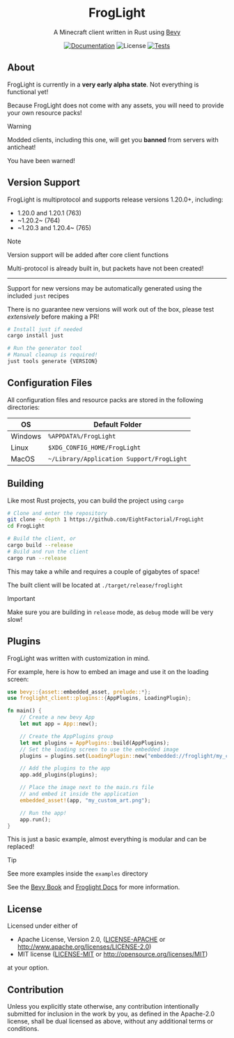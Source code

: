 <h1 align="center">FrogLight</h1>
<p align="center">A Minecraft client written in Rust using <a href="https://bevyengine.org/">Bevy</a></p>

<p align="center">
  <a href="https://github.com/EightFactorial/FrogLight"><img alt="Documentation" src="https://img.shields.io/badge/docs-main-green.svg"></a>  
  <img alt="License" src="https://img.shields.io/badge/license-MIT/Apache--2.0---?color=blue">
  <a href="https://github.com/EightFactorial/FrogLight/actions"><img alt="Tests" src="https://github.com/EightFactorial/FrogLight/actions/workflows/testing.yml/badge.svg"></a>
</p>

## About

FrogLight is currently in a **very early alpha state**. Not everything is functional yet!

Because FrogLight does not come with any assets, you will need to provide your own resource packs!



> [!Warning]
> Modded clients, including this one, will get you **banned** from servers with anticheat!
> 
> You have been warned!

## Version Support

FrogLight is multiprotocol and supports release versions 1.20.0+, including:
- 1.20.0 and 1.20.1 (763)
- ~1.20.2~ (764)
- ~1.20.3 and 1.20.4~ (765)

> [!Note]
> Version support will be added after core client functions
> 
> Multi-protocol is already built in, but packets have not been created!

---

Support for new versions may be automatically generated using the included `just` recipes

There is no guarantee new versions will work out of the box, please test *extensively* before making a PR!

```sh
# Install just if needed
cargo install just

# Run the generator tool
# Manual cleanup is required!
just tools generate {VERSION}
```

## Configuration Files

All configuration files and resource packs are stored in the following directories:

| OS      | Default Folder                            |
| ------- | ----------------------------------------- |
| Windows | `%APPDATA%/FrogLight`                     |
| Linux   | `$XDG_CONFIG_HOME/FrogLight`              |
| MacOS   | `~/Library/Application Support/FrogLight` |

## Building

Like most Rust projects, you can build the project using `cargo`

```sh
# Clone and enter the repository
git clone --depth 1 https://github.com/EightFactorial/FrogLight
cd FrogLight

# Build the client, or
cargo build --release
# Build and run the client
cargo run --release
```

This may take a while and requires a couple of gigabytes of space!

The built client will be located at `./target/release/froglight`

> [!Important]
> Make sure you are building in `release` mode, as `debug` mode will be very slow!

## Plugins

FrogLight was written with customization in mind.

For example, here is how to embed an image and use it on the loading screen:

```rust
use bevy::{asset::embedded_asset, prelude::*};
use froglight_client::plugins::{AppPlugins, LoadingPlugin};

fn main() {
    // Create a new bevy App
    let mut app = App::new();

    // Create the AppPlugins group
    let mut plugins = AppPlugins::build(AppPlugins);
    // Set the loading screen to use the embedded image
    plugins = plugins.set(LoadingPlugin::new("embedded://froglight/my_custom_art.png"));

    // Add the plugins to the app
    app.add_plugins(plugins);

    // Place the image next to the main.rs file
    // and embed it inside the application
    embedded_asset!(app, "my_custom_art.png");

    // Run the app!
    app.run();
}
```

This is just a basic example, almost everything is modular and can be replaced!

> [!Tip]
> See more examples inside the `examples` directory
> 
> See the [Bevy Book](https://bevyengine.org/learn/book/getting-started/plugins/) and [Froglight Docs](https://github.com/EightFactorial/FrogLight/) for more information.

## License

Licensed under either of

* Apache License, Version 2.0, ([LICENSE-APACHE](LICENSE-APACHE) or <http://www.apache.org/licenses/LICENSE-2.0>)
* MIT license ([LICENSE-MIT](LICENSE-MIT) or <http://opensource.org/licenses/MIT>)

at your option.

## Contribution

Unless you explicitly state otherwise, any contribution intentionally
submitted for inclusion in the work by you, as defined in the Apache-2.0
license, shall be dual licensed as above, without any additional terms or
conditions.
